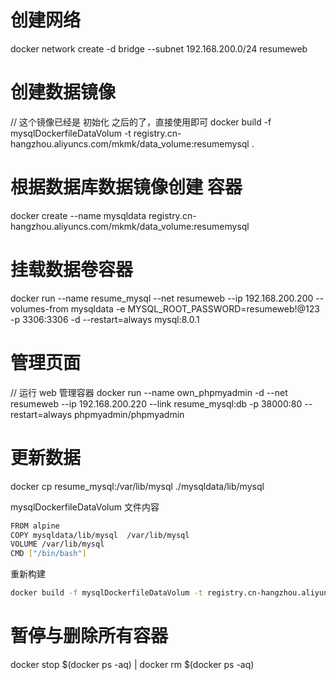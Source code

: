 # 创建网络

docker network create -d bridge --subnet 192.168.200.0/24 resumeweb

# 创建数据镜像

// 这个镜像已经是 初始化 之后的了，直接使用即可
docker build -f mysqlDockerfileDataVolum -t registry.cn-hangzhou.aliyuncs.com/mkmk/data_volume:resumemysql .

# 根据数据库数据镜像创建 容器

docker create --name mysqldata registry.cn-hangzhou.aliyuncs.com/mkmk/data_volume:resumemysql

# 挂载数据卷容器

docker run --name resume_mysql --net resumeweb --ip 192.168.200.200 --volumes-from mysqldata -e MYSQL_ROOT_PASSWORD=resumeweb!@123 -p 3306:3306 -d --restart=always mysql:8.0.1

# 管理页面

// 运行 web 管理容器
docker run --name own_phpmyadmin -d --net resumeweb --ip 192.168.200.220 --link resume_mysql:db -p 38000:80 --restart=always phpmyadmin/phpmyadmin

# 更新数据

docker cp resume_mysql:/var/lib/mysql ./mysqldata/lib/mysql

mysqlDockerfileDataVolum 文件内容

```bash
FROM alpine
COPY mysqldata/lib/mysql  /var/lib/mysql
VOLUME /var/lib/mysql
CMD ["/bin/bash"]
```

重新构建

```bash
docker build -f mysqlDockerfileDataVolum -t registry.cn-hangzhou.aliyuncs.com/mkmk/data_volume:resumemysql .
```

# 暂停与删除所有容器

docker stop $(docker ps -aq) | docker rm  $(docker ps -aq)
